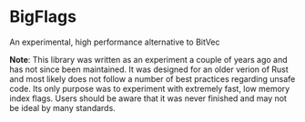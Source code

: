 # BigFlags
An experimental, high performance alternative to BitVec

**Note**: This library was written as an experiment a couple of years ago and has not since been maintained. It was designed for an older verion of Rust and most likely does not follow a number of best practices regarding unsafe code. Its only purpose was to experiment with extremely fast, low memory index flags. Users should be aware that it was never finished and may not be ideal by many standards.

